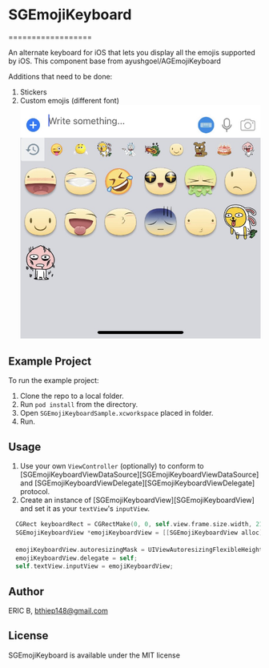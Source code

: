 # SGEmojiKeyboard
==================

An alternate keyboard for iOS that lets you display all the emojis supported by iOS. This component base from ayushgoel/AGEmojiKeyboard

Additions that need to be done:

1. Stickers
2. Custom emojis (different font)
![Example Preview](keyboard.jpg)

## Example Project

To run the example project:

1. Clone the repo to a local folder.
2. Run `pod install` from the directory.
3. Open `SGEmojiKeyboardSample.xcworkspace` placed in folder.
4. Run.

## Usage

1. Use your own `ViewController` (optionally) to conform to [SGEmojiKeyboardViewDataSource][SGEmojiKeyboardViewDataSource] 
and [SGEmojiKeyboardViewDelegate][SGEmojiKeyboardViewDelegate] protocol.
2. Create an instance of [SGEmojiKeyboardView][SGEmojiKeyboardView] and set it as your `textView`'s `inputView`.

```objective-c
  CGRect keyboardRect = CGRectMake(0, 0, self.view.frame.size.width, 216);
  SGEmojiKeyboardView *emojiKeyboardView = [[SGEmojiKeyboardView alloc] initWithFrame:keyboardRect
                                                                           dataSource:self];
  emojiKeyboardView.autoresizingMask = UIViewAutoresizingFlexibleHeight;
  emojiKeyboardView.delegate = self;
  self.textView.inputView = emojiKeyboardView;
```

## Author

ERIC B, bthiep148@gmail.com

## License

SGEmojiKeyboard is available under the MIT license
